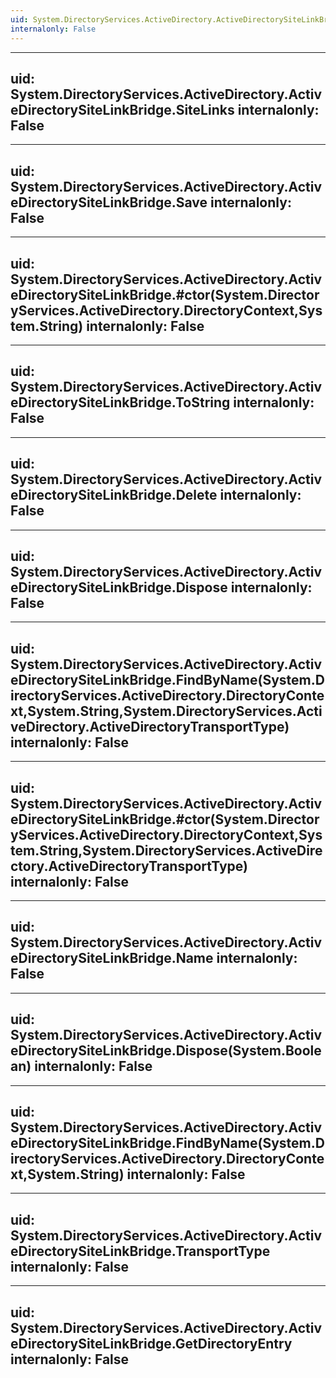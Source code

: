 ```yaml
---
uid: System.DirectoryServices.ActiveDirectory.ActiveDirectorySiteLinkBridge
internalonly: False
---
```


---
uid: System.DirectoryServices.ActiveDirectory.ActiveDirectorySiteLinkBridge.SiteLinks
internalonly: False
---

---
uid: System.DirectoryServices.ActiveDirectory.ActiveDirectorySiteLinkBridge.Save
internalonly: False
---

---
uid: System.DirectoryServices.ActiveDirectory.ActiveDirectorySiteLinkBridge.#ctor(System.DirectoryServices.ActiveDirectory.DirectoryContext,System.String)
internalonly: False
---

---
uid: System.DirectoryServices.ActiveDirectory.ActiveDirectorySiteLinkBridge.ToString
internalonly: False
---

---
uid: System.DirectoryServices.ActiveDirectory.ActiveDirectorySiteLinkBridge.Delete
internalonly: False
---

---
uid: System.DirectoryServices.ActiveDirectory.ActiveDirectorySiteLinkBridge.Dispose
internalonly: False
---

---
uid: System.DirectoryServices.ActiveDirectory.ActiveDirectorySiteLinkBridge.FindByName(System.DirectoryServices.ActiveDirectory.DirectoryContext,System.String,System.DirectoryServices.ActiveDirectory.ActiveDirectoryTransportType)
internalonly: False
---

---
uid: System.DirectoryServices.ActiveDirectory.ActiveDirectorySiteLinkBridge.#ctor(System.DirectoryServices.ActiveDirectory.DirectoryContext,System.String,System.DirectoryServices.ActiveDirectory.ActiveDirectoryTransportType)
internalonly: False
---

---
uid: System.DirectoryServices.ActiveDirectory.ActiveDirectorySiteLinkBridge.Name
internalonly: False
---

---
uid: System.DirectoryServices.ActiveDirectory.ActiveDirectorySiteLinkBridge.Dispose(System.Boolean)
internalonly: False
---

---
uid: System.DirectoryServices.ActiveDirectory.ActiveDirectorySiteLinkBridge.FindByName(System.DirectoryServices.ActiveDirectory.DirectoryContext,System.String)
internalonly: False
---

---
uid: System.DirectoryServices.ActiveDirectory.ActiveDirectorySiteLinkBridge.TransportType
internalonly: False
---

---
uid: System.DirectoryServices.ActiveDirectory.ActiveDirectorySiteLinkBridge.GetDirectoryEntry
internalonly: False
---
